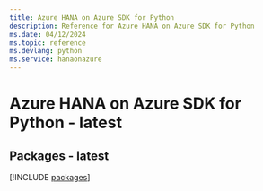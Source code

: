 ```yaml
---
title: Azure HANA on Azure SDK for Python
description: Reference for Azure HANA on Azure SDK for Python
ms.date: 04/12/2024
ms.topic: reference
ms.devlang: python
ms.service: hanaonazure
---
```

# Azure HANA on Azure SDK for Python - latest
## Packages - latest
[!INCLUDE [packages](hana-on-azure-index.md)]